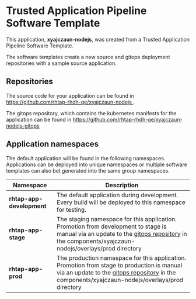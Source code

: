 # Trusted Application Pipeline Software Template

This application, **xyajczaun-nodejs**, was created from a Trusted Application Pipeline Software Template.

The software templates create a new source and gitops deployment repositories with a sample source application. 

## Repositories

The source code for your application can be found in [https://github.com/rhtap-rhdh-qe/xyajczaun-nodejs ](https://github.com/rhtap-rhdh-qe/xyajczaun-nodejs ).
 
The gitops repository, which contains the kubernetes manifests for the application can be found in 
[https://github.com/rhtap-rhdh-qe/xyajczaun-nodejs-gitops ](https://github.com/rhtap-rhdh-qe/xyajczaun-nodejs-gitops ) 

## Application namespaces 

The default application will be found in the following namespaces. Applications can be deployed into unique namespaces or multiple software templates can also bet generated into the same group namespaces.  

|  Namespace   |  Description   |  
| -------- | -------- |   
| **rhtap-app-development** | The default application during development. Every build will be deployed to this namespace for testing. | 
| **rhtap-app-stage** | The staging namespace for this application. Promotion from development to stage is manual via an update to the [gitops repository](https://github.com/rhtap-rhdh-qe/xyajczaun-nodejs-gitops ) in the components/xyajczaun-nodejs/overlays/prod directory |  
| **rhtap-app-prod** | The production namespace for this application. Promotion from stage to production is manual via an update to the [gitops repository](https://github.com/rhtap-rhdh-qe/xyajczaun-nodejs-gitops ) in the components/xyajczaun-nodejs/overlays/prod directory | 